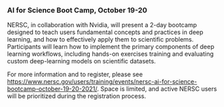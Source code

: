 ### AI for Science Boot Camp, October 19-20

NERSC, in collaboration with Nvidia, will present a 2-day bootcamp designed to
teach users fundamental concepts and practices in deep learning, and how to
effectively apply them to scientific problems. Participants will learn how to
implement the primary components of deep learning workflows, including hands-on
exercises training and evaluating custom deep-learning models on scientific
datasets.

For more information and to register, please see 
<https://www.nersc.gov/users/training/events/nersc-ai-for-science-bootcamp-october-19-20-2021/>. 
Space is limited, and active NERSC users will be prioritized during the 
registration process.
